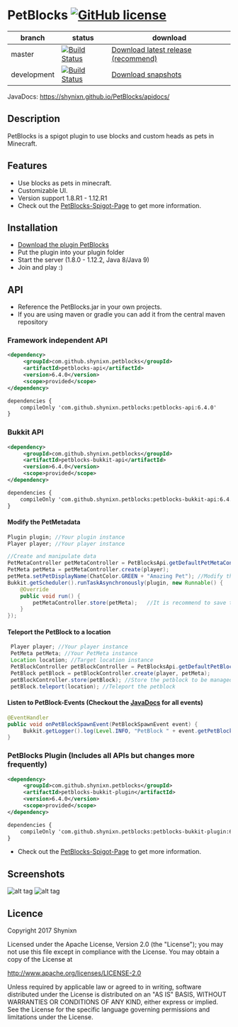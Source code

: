 # PetBlocks [![GitHub license](https://img.shields.io/badge/license-Apache%20License%202.0-blue.svg)](https://raw.githubusercontent.com/Shynixn/PetBlocks/master/LICENSE)

| branch        | status        | download      |
| ------------- | --------------| --------------| 
| master        | [![Build Status](https://travis-ci.org/Shynixn/PetBlocks.svg?branch=master)](https://travis-ci.org/Shynixn/PetBlocks) |[Download latest release (recommend)](https://github.com/Shynixn/PetBlocks/releases)|
| development   | [![Build Status](https://travis-ci.org/Shynixn/PetBlocks.svg?branch=workflow)](https://travis-ci.org/Shynixn/PetBlocks) | [Download snapshots](https://oss.sonatype.org/content/repositories/snapshots/com/github/shynixn/petblocks/petblocks-bukkit-plugin/) |

JavaDocs: https://shynixn.github.io/PetBlocks/apidocs/

## Description
PetBlocks is a spigot plugin to use blocks and custom heads as pets in Minecraft.

## Features

* Use blocks as pets in minecraft.
* Customizable UI.
* Version support 1.8.R1 - 1.12.R1
* Check out the [PetBlocks-Spigot-Page](https://www.spigotmc.org/resources/petblocks-mysql-bungeecord-customizeable-gui-1-8-1-9-1-10-1-11.12056/) to get more information. 

## Installation

* [Download the plugin PetBlocks](https://github.com/Shynixn/PetBlocks/releases)
* Put the plugin into your plugin folder
* Start the server (1.8.0 - 1.12.2, Java 8/Java 9)
* Join and play :)

## API

* Reference the PetBlocks.jar in your own projects.
* If you are using maven or gradle you can add it from the central maven repository

### Framework independent API
```xml
<dependency>
     <groupId>com.github.shynixn.petblocks</groupId>
     <artifactId>petblocks-api</artifactId>
     <version>6.4.0</version>
     <scope>provided</scope>
</dependency>
```

```xml
dependencies {
    compileOnly 'com.github.shynixn.petblocks:petblocks-api:6.4.0'
}
```

### Bukkit API

```xml
<dependency>
     <groupId>com.github.shynixn.petblocks</groupId>
     <artifactId>petblocks-bukkit-api</artifactId>
     <version>6.4.0</version>
     <scope>provided</scope>
</dependency>
```

```xml
dependencies {
    compileOnly 'com.github.shynixn.petblocks:petblocks-bukkit-api:6.4.0'
}
```

#### Modify the PetMetadata 

```java
Plugin plugin; //Your plugin instance
Player player; //Your player instance

//Create and manipulate data
PetMetaController petMetaController = PetBlocksApi.getDefaultPetMetaController();
PetMeta petMeta = petMetaController.create(player);
petMeta.setPetDisplayName(ChatColor.GREEN + "Amazing Pet"); //Modify the petMeta
Bukkit.getScheduler().runTaskAsynchronously(plugin, new Runnable() {
    @Override
    public void run() {
        petMetaController.store(petMeta);   //It is recommend to save the petMeta asynchronously into the database
    }
});
```
#### Teleport the PetBlock to a location

```java
 Player player; //Your player instance
 PetMeta petMeta; //Your PetMeta instance
 Location location; //Target location instance
 PetBlockController petBlockController = PetBlocksApi.getDefaultPetBlockController();
 PetBlock petBlock = petBlockController.create(player, petMeta);
 petBlockController.store(petBlock); //Store the petblock to be managed by the plugin. Does not involve a database so it can be used on the main thread.
 petBlock.teleport(location); //Teleport the petblock
```

#### Listen to PetBlock-Events (Checkout the [JavaDocs](https://shynixn.github.io/PetBlocks/apidocs/) for all events)

```java
@EventHandler
public void onPetBlockSpawnEvent(PetBlockSpawnEvent event) {
     Bukkit.getLogger().log(Level.INFO, "PetBlock " + event.getPetBlock().getDisplayName() + " has spawned.");
}
```

### PetBlocks Plugin (Includes all APIs but changes more frequently)

```xml
<dependency>
     <groupId>com.github.shynixn.petblocks</groupId>
     <artifactId>petblocks-bukkit-plugin</artifactId>
     <version>6.4.0</version>
     <scope>provided</scope>
</dependency>
```

```xml
dependencies {
    compileOnly 'com.github.shynixn.petblocks:petblocks-bukkit-plugin:6.4.0'
}
```

* Check out the [PetBlocks-Spigot-Page](https://www.spigotmc.org/resources/petblocks-mysql-bungeecord-customizeable-gui-1-8-1-9-1-10-1-11.12056/) to get more information. 

## Screenshots

![alt tag](http://www.mediafire.com/convkey/2c79/3c4a0jhycshdd2zzg.jpg)
![alt tag](http://www.mediafire.com/convkey/697e/ddk043hgdj57d7jzg.jpg)

## Licence

Copyright 2017 Shynixn

Licensed under the Apache License, Version 2.0 (the "License");
you may not use this file except in compliance with the License.
You may obtain a copy of the License at

   http://www.apache.org/licenses/LICENSE-2.0

Unless required by applicable law or agreed to in writing, software
distributed under the License is distributed on an "AS IS" BASIS,
WITHOUT WARRANTIES OR CONDITIONS OF ANY KIND, either express or implied.
See the License for the specific language governing permissions and
limitations under the License.
